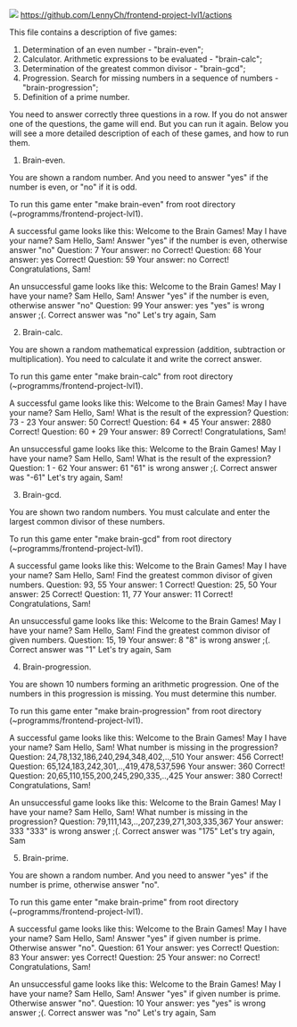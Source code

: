 <a href="https://codeclimate.com/github/LennyCh/frontend-project-lvl1/maintainability"><img src="https://api.codeclimate.com/v1/badges/f6096f05764417e6f1b5/maintainability" /></a>
https://github.com/LennyCh/frontend-project-lvl1/actions

This file contains a description of five games:
1) Determination of an even number - "brain-even";
2) Calculator. Arithmetic expressions to be evaluated - "brain-calc";
3) Determination of the greatest common divisor - "brain-gcd";
4) Progression. Search for missing numbers in a sequence of numbers - "brain-progression";
5) Definition of a prime number.

You need to answer correctly three questions in a row. If you do not answer one of the questions, the game will end. But you can run it again. 
Below you will see a more detailed description of each of these games, and how to run them.

1) Brain-even.

You are shown a random number. And you need to answer "yes" if the number is even, or "no" if it is odd.

To run this game enter "make brain-even" from root directory (~programms/frontend-project-lvl1).

A successful game looks like this:
Welcome to the Brain Games!
May I have your name? Sam
Hello,  Sam!
Answer "yes" if the number is even, otherwise answer "no"
Question: 7
Your answer: no
Correct!
Question: 68
Your answer: yes
Correct!
Question: 59
Your answer: no
Correct!
Congratulations, Sam!

An unsuccessful game looks like this:
Welcome to the Brain Games!
May I have your name? Sam
Hello,  Sam!
Answer "yes" if the number is even, otherwise answer "no"
Question: 99
Your answer: yes
"yes" is wrong answer ;(. Correct answer was "no"
Let's try again, Sam
 
2) Brain-calc.

You are shown a random mathematical expression (addition, subtraction or multiplication). You need to calculate it and write the correct answer. 

To run this game enter "make brain-calc" from root directory (~programms/frontend-project-lvl1).

A successful game looks like this:
Welcome to the Brain Games!
May I have your name? Sam
Hello,  Sam!
What is the result of the expression?
Question: 73 - 23
Your answer: 50
Correct!
Question: 64 * 45
Your answer: 2880
Correct!
Question: 60 + 29
Your answer: 89
Correct!
Congratulations, Sam!

An unsuccessful game looks like this:
Welcome to the Brain Games!
May I have your name? Sam
Hello,  Sam!
What is the result of the expression?
Question: 1 - 62
Your answer: 61
"61" is wrong answer ;(. Correct answer was "-61"
Let's try again, Sam!

3) Brain-gcd.

You are shown two random numbers. You must calculate and enter the largest common divisor of these numbers.

To run this game enter "make brain-gcd" from root directory (~programms/frontend-project-lvl1).

A successful game looks like this:
Welcome to the Brain Games!
May I have your name? Sam
Hello,  Sam!
Find the greatest common divisor of given numbers.
Question: 93, 55
Your answer: 1
Correct!
Question: 25, 50
Your answer: 25
Correct!
Question: 11, 77
Your answer: 11
Correct!
Congratulations, Sam!

An unsuccessful game looks like this:
Welcome to the Brain Games!
May I have your name? Sam
Hello,  Sam!
Find the greatest common divisor of given numbers.
Question: 15, 19
Your answer: 8
"8" is wrong answer ;(. Correct answer was "1"
Let's try again, Sam

4) Brain-progression.

You are shown 10 numbers forming an arithmetic progression. One of the numbers in this progression is missing. You must determine this number.

To run this game enter "make brain-progression" from root directory (~programms/frontend-project-lvl1).

A successful game looks like this:
Welcome to the Brain Games!
May I have your name? Sam
Hello,  Sam!
What number is missing in the progression?
Question: 24,78,132,186,240,294,348,402,..,510
Your answer: 456
Correct!
Question: 65,124,183,242,301,..,419,478,537,596
Your answer: 360
Correct!
Question: 20,65,110,155,200,245,290,335,..,425
Your answer: 380
Correct!
Congratulations, Sam!

An unsuccessful game looks like this:
Welcome to the Brain Games!
May I have your name? Sam
Hello,  Sam!
What number is missing in the progression?
Question: 79,111,143,..,207,239,271,303,335,367
Your answer: 333
"333" is wrong answer ;(. Correct answer was "175"
Let's try again, Sam

5) Brain-prime.

You are shown a random number. And you need to answer "yes" if the number is prime, otherwise answer "no".

To run this game enter "make brain-prime" from root directory (~programms/frontend-project-lvl1).

A successful game looks like this:
Welcome to the Brain Games!
May I have your name? Sam
Hello,  Sam!
Answer "yes" if given number is prime. Otherwise answer "no".
Question: 61
Your answer: yes
Correct!
Question: 83
Your answer: yes
Correct!
Question: 25
Your answer: no
Correct!
Congratulations, Sam!

An unsuccessful game looks like this:
Welcome to the Brain Games!
May I have your name? Sam
Hello,  Sam!
Answer "yes" if given number is prime. Otherwise answer "no".
Question: 10
Your answer: yes
"yes" is wrong answer ;(. Correct answer was "no"
Let's try again, Sam
